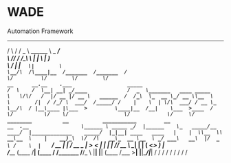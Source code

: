 # WADE
Automation Framework


__      __  _____  ________  ___________                                                          
/  \    /  \/  _  \ \______ \ \_   _____/                                                          
\   \/\/   /  /_\  \ |    |  \ |    __)_                                                           
 \        /    |    \|    `   \|        \                                                          
  \__/\  /\____|__  /_______  /_______  /                                                          
       \/         \/        \/        \/                                                           
 __      __.__    .___                  _____                                                      
/  \    /  \__| __| _/____             /  _  \_______   ____ _____                                 
\   \/\/   /  |/ __ |/ __ \   ______  /  /_\  \_  __ \_/ __ \\__  \                                 
 \        /|  / /_/ \  ___/  /_____/ /    |    \  | \/\  ___/ / __ \_                              
  \__/\  / |__\____ |\___  >         \____|__  /__|    \___  >____  /                              
       \/          \/    \/                  \/            \/     \/                               
________          __           ___________         __                        __  .__                
\______ \ _____ _/  |______    \_   _____/__  ____/  |_____________    _____/  |_|__| ____   ____  
 |    |  \\__  \\   __\__  \    |    __)_\  \/  /\   __\_  __ \__  \ _/ ___\   __\  |/  _ \ /    \ 
 |    `   \/ __ \|  |  / __ \_  |        \>    <  |  |  |  | \// __ \\  \___|  | |  (  <_> )   |  \
/_______  (____  /__| (____  / /_______  /__/\_ \ |__|  |__|  (____  /\___  >__| |__|\____/|___|  /
        \/     \/          \/          \/      \/                  \/     \/                    \/ 
